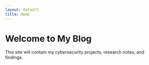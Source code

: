 ```yaml
---
layout: default
title: Home
---
```


# Welcome to My Blog

This site will contain my cybersecurity projects, research notes, and findings.
